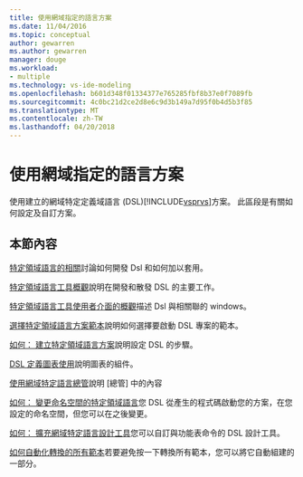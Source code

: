```yaml
---
title: 使用網域指定的語言方案
ms.date: 11/04/2016
ms.topic: conceptual
author: gewarren
ms.author: gewarren
manager: douge
ms.workload:
- multiple
ms.technology: vs-ide-modeling
ms.openlocfilehash: b601d348f01334377e765285fbf8b37e0f7089fb
ms.sourcegitcommit: 4c0bc21d2ce2d8e6c9d3b149a7d95f0b4d5b3f85
ms.translationtype: MT
ms.contentlocale: zh-TW
ms.lasthandoff: 04/20/2018
---
```

# <a name="working-with-domain-specific-language-solutions"></a>使用網域指定的語言方案
使用建立的網域特定定義域語言 (DSL)[!INCLUDE[vsprvs](../code-quality/includes/vsprvs_md.md)]方案。 此區段是有關如何設定及自訂方案。

## <a name="in-this-section"></a>本節內容
 [特定領域語言的相關](../modeling/about-domain-specific-languages.md)討論如何開發 Dsl 和如何加以套用。

 [特定領域語言工具概觀](../modeling/overview-of-domain-specific-language-tools.md)說明在開發和散發 DSL 的主要工作。

 [特定領域語言工具使用者介面的概觀](../modeling/overview-of-the-domain-specific-language-tools-user-interface.md)描述 Dsl 與相關聯的 windows。

 [選擇特定領域語言方案範本](../modeling/choosing-a-domain-specific-language-solution-template.md)說明如何選擇要啟動 DSL 專案的範本。

 [如何： 建立特定領域語言方案](../modeling/how-to-create-a-domain-specific-language-solution.md)說明設定 DSL 的步驟。

 [DSL 定義圖表使用](../modeling/working-with-the-dsl-definition-diagram.md)說明圖表的組件。

 [使用網域特定語言總管](../modeling/working-with-the-domain-specific-language-explorer.md)說明 [總管] 中的內容

 [如何： 變更命名空間的特定領域語言](../modeling/how-to-change-the-namespace-of-a-domain-specific-language.md)您 DSL 從產生的程式碼啟動您的方案，在您設定的命名空間，但您可以在之後變更。

 [如何： 擴充網域特定語言設計工具](../modeling/how-to-extend-the-domain-specific-language-designer.md)您可以自訂與功能表命令的 DSL 設計工具。

 [如何自動化轉換的所有範本](http://msdn.microsoft.com/b63cfe20-fe5e-47cc-9506-59b29bca768a)若要避免按一下轉換所有範本，您可以將它自動組建的一部分。